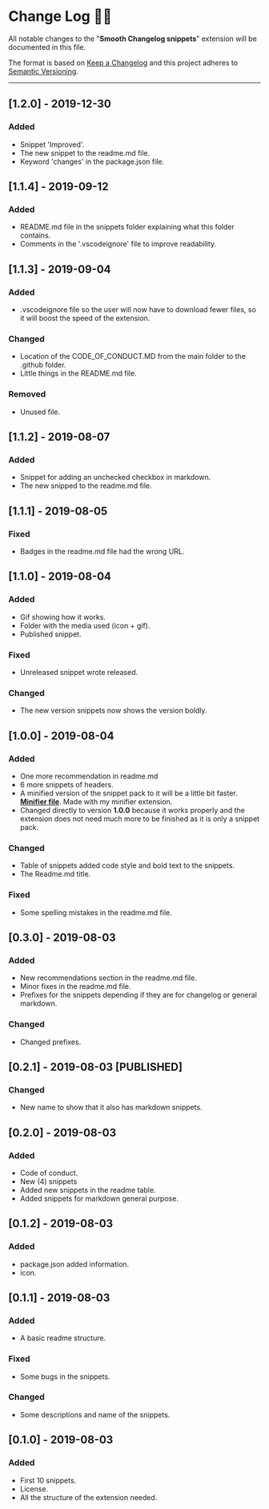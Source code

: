 <!-- markdownlint-disable MD024-->
# **Change Log** 📜📝

All notable changes to the "**Smooth Changelog snippets**" extension will be documented in this file.

The format is based on [Keep a Changelog](https://keepachangelog.com/en/1.0.0/) and this project adheres to [Semantic Versioning](https://semver.org/spec/v2.0.0.html).

---

## [**1.2.0**] - 2019-12-30

### Added

* Snippet 'Improved'.
* The new snippet to the readme.md file.
* Keyword 'changes' in the package.json file.

## [**1.1.4**] - 2019-09-12

### Added

* README.md file in the snippets folder explaining what this folder contains.
* Comments in the '.vscodeignore' file to improve readability.

## [**1.1.3**] - 2019-09-04

### Added

* .vscodeignore file so the user will now have to download fewer files, so it will boost the speed of the extension.

### Changed

* Location of the CODE_OF_CONDUCT.MD from the main folder to the .github folder.
* Little things in the README.md file.

### Removed

* Unused file.

## [**1.1.2**] - 2019-08-07

### Added

* Snippet for adding an unchecked checkbox in markdown.
* The new snipped to the readme.md file.

## [**1.1.1**] - 2019-08-05

### Fixed

* Badges in the readme.md file had the wrong URL.

## [**1.1.0**] - 2019-08-04

### Added

* Gif showing how it works.
* Folder with the media used (icon + gif).
* Published snippet.

### Fixed

* Unreleased snippet wrote released.

### Changed

* The new version snippets now shows the version boldly.

## [**1.0.0**] - 2019-08-04

### Added

* One more recommendation in readme.md
* 6 more snippets of headers.
* A minified version of the snippet pack to it will be a little bit faster. [**Minifier file**](snippets/snippets-min.json). Made with my minifier extension.
* Changed directly to version **1.0.0** because it works properly and the extension does not need much more to be finished as it is only a snippet pack.

### Changed

* Table of snippets added code style and bold text to the snippets.
* The Readme.md title.

### Fixed

* Some spelling mistakes in the readme.md file.

## [**0.3.0**] - 2019-08-03

### Added

* New recommendations section in the readme.md file.
* Minor fixes in the readme.md file.
* Prefixes for the snippets depending if they are for changelog or general markdown.

### Changed

* Changed prefixes.

## [**0.2.1**] - 2019-08-03 [**PUBLISHED**]

### Changed

* New name to show that it also has markdown snippets.

## [**0.2.0**] - 2019-08-03

### Added

* Code of conduct.
* New (4) snippets
* Added new snippets in the readme table.
* Added snippets for markdown general purpose.

## [**0.1.2**] - 2019-08-03

### Added

* package.json added information.
* icon.

## [**0.1.1**] - 2019-08-03

### Added

* A basic readme structure.

### Fixed

* Some bugs in the snippets.

### Changed

* Some descriptions and name of the snippets.

## [**0.1.0**] - 2019-08-03

### Added

* First 10 snippets.
* License.
* All the structure of the extension needed.
